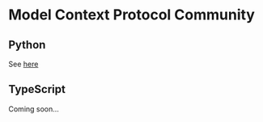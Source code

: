 # Model Context Protocol Community

## Python

See [here](./python/README.md)

## TypeScript

Coming soon...
